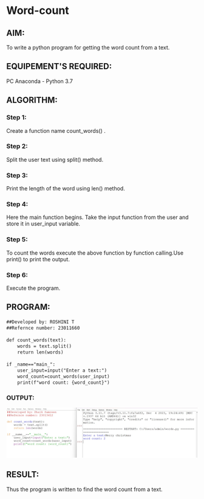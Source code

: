 # Word-count
## AIM:
To write a python program for getting the word count from a text.
## EQUIPEMENT'S REQUIRED: 
PC
Anaconda - Python 3.7
## ALGORITHM: 

### Step 1:
Create a function name count_words() .

### Step 2:
Split the user text using split() method.

### Step 3:
Print the length of the word using len() method.

### Step 4:
Here the main function begins. Take the input function from the user and store it in user_input variable.

### Step 5:
To count the words execute the above function by function calling.Use print() to print the output.

### Step 6:
Execute the program.

## PROGRAM:
```
##Developed by: ROSHINI T
##Refernce number: 23011660

def count_words(text):
    words = text.split()
    return len(words)

if _name=="main_":
    user_input=input("Enter a text:")
    word_count=count_words(user_input)
    print(f"word count: {word_count}")
```

### OUTPUT:
![output](image-1.png)


## RESULT:
Thus the program is written to find the word count from a text.
